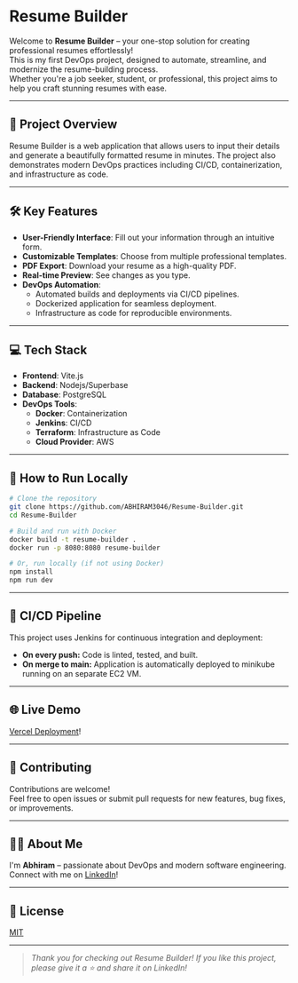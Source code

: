 # Resume Builder

Welcome to **Resume Builder** – your one-stop solution for creating professional resumes effortlessly!  
This is my first DevOps project, designed to automate, streamline, and modernize the resume-building process.  
Whether you're a job seeker, student, or professional, this project aims to help you craft stunning resumes with ease.

---

## 🚀 Project Overview

Resume Builder is a web application that allows users to input their details and generate a beautifully formatted resume in minutes. The project also demonstrates modern DevOps practices including CI/CD, containerization, and infrastructure as code.

---

## 🛠️ Key Features

- **User-Friendly Interface**: Fill out your information through an intuitive form.
- **Customizable Templates**: Choose from multiple professional templates.
- **PDF Export**: Download your resume as a high-quality PDF.
- **Real-time Preview**: See changes as you type.
- **DevOps Automation**:  
  - Automated builds and deployments via CI/CD pipelines.
  - Dockerized application for seamless deployment.
  - Infrastructure as code for reproducible environments.

---

## 💻 Tech Stack

- **Frontend**: Vite.js
- **Backend**: Nodejs/Superbase
- **Database**: PostgreSQL
- **DevOps Tools**:
  - **Docker**: Containerization
  - **Jenkins**: CI/CD
  - **Terraform**: Infrastructure as Code
  - **Cloud Provider**: AWS

---

## 🚦 How to Run Locally

```bash
# Clone the repository
git clone https://github.com/ABHIRAM3046/Resume-Builder.git
cd Resume-Builder

# Build and run with Docker
docker build -t resume-builder .
docker run -p 8080:8080 resume-builder

# Or, run locally (if not using Docker)
npm install
npm run dev
```

---

## 🧩 CI/CD Pipeline

This project uses Jenkins for continuous integration and deployment:

- **On every push:** Code is linted, tested, and built.
- **On merge to main:** Application is automatically deployed to minikube running on an separate EC2 VM.

---

<!--## 📸 Screenshots

<!-- Add screenshots/gifs of your app here -->
<!-- Example: ![Demo](screenshots/demo.png) -->

<!---->

## 🌐 Live Demo

[Vercel Deployment](https://resume-builderoi.vercel.app/)!

---

## 🤝 Contributing

Contributions are welcome!  
Feel free to open issues or submit pull requests for new features, bug fixes, or improvements.

---

## 🙋‍♂️ About Me

I'm **Abhiram** – passionate about DevOps and modern software engineering.  
Connect with me on [LinkedIn](https://www.linkedin.com/in/abhiram-varma-jampana-6131ab267/)!

---

## 📄 License

[MIT](LICENSE)

---

> _Thank you for checking out Resume Builder! If you like this project, please give it a ⭐ and share it on LinkedIn!_
